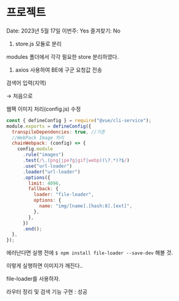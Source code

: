 # 프로젝트

Date: 2023년 5월 17일
이번주: Yes
즐겨찾기: No

1. store.js 모듈로 분리

modules 폴더에서 각각 필요한 store 분리하였다.

1. axios 사용하여 BE에 구군 요청값 전송

검색어 입력(지역)

→ 처음으로 

웹팩 이미지 처리(config.js) 수정

```jsx
const { defineConfig } = require("@vue/cli-service");
module.exports = defineConfig({
  transpileDependencies: true, //기존
  //WebPack Image 처리
  chainWebpack: (config) => {
    config.module
      .rule("images")
      .test(/\.(png|jpe?g|gif|webp)(\?.*)?$/)
      .use("url-loader")
      .loader("url-loader")
      .options({
        limit: 4096,
        fallback: {
          loader: "file-loader",
          options: {
            name: "img/[name].[hash:8].[ext]",
          },
        },
      })
      .end();
  },
});
```

에러난다면 실행 전에 `$ npm install file-loader --save-dev` 해볼 것.

이렇게 실행하면 이미지가 깨진다.. 

file-loader를 사용하자.

라우터 정리 및 검색 기능 구현 : 성공
